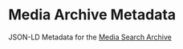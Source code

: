 # Media Archive Metadata

JSON-LD Metadata for the [Media Search Archive](
    https://github.com/Satisfactory-Clips-Archive/Media-Search-Archive
)
